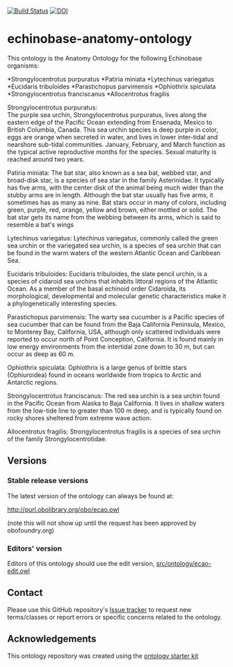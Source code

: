 [![Build Status](https://travis-ci.org/pellst/echinobase-anatomy-ontology.svg?branch=master)](https://travis-ci.org/pellst/echinobase-anatomy-ontology)
[![DOI](https://zenodo.org/badge/13996/pellst/echinobase-anatomy-ontology.svg)](https://zenodo.org/badge/latestdoi/13996/pellst/echinobase-anatomy-ontology)

# echinobase-anatomy-ontology

This ontology is the Anatomy Ontology for the following Echinobase organisms:

*Strongylocentrotus purpuratus
*Patiria miniata 
*Lytechinus variegatus
*Eucidaris tribuloides
*Parastichopus parvimensis
*Ophiothrix spiculata
*Strongylocentrotus franciscanus
*Allocentrotus fragilis


Strongylocentrotus purpuratus:  
The purple sea urchin, Strongylocentrotus purpuratus, lives along the eastern edge of the Pacific Ocean extending from Ensenada, Mexico to British Columbia, Canada. This sea urchin species is deep purple in color, eggs are orange when secreted in water, and lives in lower inter-tidal and nearshore sub-tidal communities. January, February, and March function as the typical active reproductive months for the species. Sexual maturity is reached around two years.

Patiria miniata: 
The bat star, also known as a sea bat, webbed star, and broad-disk star, is a species of sea star in the family Asterinidae. It typically has five arms, with the center disk of the animal being much wider than the stubby arms are in length. Although the bat star usually has five arms, it sometimes has as many as nine. Bat stars occur in many of colors, including green, purple, red, orange, yellow and brown, either mottled or solid. The bat star gets its name from the webbing between its arms, which is said to resemble a bat's wings


Lytechinus variegatus: 
Lytechinus variegatus, commonly called the green sea urchin or the variegated sea urchin, is a species of sea urchin that can be found in the warm waters of the western Atlantic Ocean and Caribbean Sea.


Eucidaris tribuloides: 
Eucidaris tribuloides, the slate pencil urchin, is a species of cidaroid sea urchins that inhabits littoral regions of the Atlantic Ocean. As a member of the basal echinoid order Cidaroida, its morphological, developmental and molecular genetic characteristics make it a phylogenetically interesting species.


Parastichopus parvimensis: 
The warty sea cucumber is a Pacific species of sea cucumber that can be found from the Baja California Peninsula, Mexico, to Monterey Bay, California, USA, although only scattered individuals were reported to occur north of Point Conception, California. It is found mainly in low energy environments from the intertidal zone down to 30 m, but can occur as deep as 60 m.


Ophiothrix spiculata: 
Ophiothrix is a large genus of brittle stars (Ophiuroidea) found in oceans worldwide from tropics to Arctic and Antarctic regions.



Strongylocentrotus franciscanus: 
The red sea urchin is a sea urchin found in the Pacific Ocean from Alaska to Baja California. It lives in shallow waters from the low-tide line to greater than 100 m deep, and is typically found on rocky shores sheltered from extreme wave action.


Allocentrotus fragilis: 
Strongylocentrotus fragilis is a species of sea urchin of the family Strongylocentrotidae. 



## Versions

### Stable release versions

The latest version of the ontology can always be found at:

http://purl.obolibrary.org/obo/ecao.owl

(note this will not show up until the request has been approved by obofoundry.org)

### Editors' version

Editors of this ontology should use the edit version, [src/ontology/ecao-edit.owl](src/ontology/ecao-edit.owl)

## Contact

Please use this GitHub repository's [Issue tracker](https://github.com/pellst/echinobase-anatomy-ontology/issues) to request new terms/classes or report errors or specific concerns related to the ontology.

## Acknowledgements

This ontology repository was created using the [ontology starter kit](https://github.com/INCATools/ontology-starter-kit)
